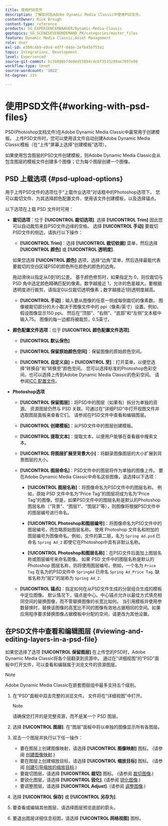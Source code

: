 ```yaml
---
title: 使用PSD文件
description: 了解如何在Adobe Dynamic Media Classic中使用PSD文件。
contentOwner: Rick Brough
content-type: reference
products: SG_EXPERIENCEMANAGER/Dynamic-Media-Classic
geptopics: SG_SCENESEVENONDEMAND_PK/categories/master_files
feature: Dynamic Media Classic,Asset Management
role: User
exl-id: e3b8c4b9-e9c4-4d7f-84de-2efb456755a1
topic: Integrations, Development
level: Experienced
source-git-commit: bc3b696bfde0ed55894cdcbf3533299ae7697e98
workflow-type: tm+mt
source-wordcount: '1022'
ht-degree: 21%

---
```


# 使用PSD文件{#working-with-psd-files}

<!--   USED TO BE AN OPTION UNDER COLOR PROFILE OPTIONS * **Convert To sRGB (default)**: Converts to sRGB (Standard Red Green Blue). sRGB is the recommended color space for displaying images on Web pages. -->

PSD(Photoshop文档文件)在Adobe Dynamic Media Classic中最常用于创建模板。 上传PSD文件时，您可以使用该文件自动创建Adobe Dynamic Media Classic模板（在“上传”屏幕上选择“创建模板”选项）。

如果使用包含图层的PSD文件创建模板，则Adobe Dynamic Media Classic会从包含图层的模板文件创建多个图像；它为每个图层创建一个图像。

## PSD 上载选项 {#psd-upload-options}

用于上传PSD文件的选项位于“上载作业选项”对话框中的Photoshop选项下。 您可以裁切文件、为其选择颜色配置文件、使用该文件创建模板，以及选择锚点。

以下选项在上载 PSD 文件时可用：

* **裁切选项**：位于 **[!UICONTROL 裁切选项]**. 选择 **[!UICONTROL Trim]** 因此您可以自动裁剪来自PSD文件边缘的空格。 选择 **[!UICONTROL 手动]** 要裁切PSD文件的侧边，请执行以下操作：

   * **[!UICONTROL Trim]**：选择 **[!UICONTROL 裁切依据]** 菜单，然后选择 **[!UICONTROL 颜色]** 或 **[!UICONTROL 透明度]**.

  如果您选择 **[!UICONTROL 颜色]** 选项，选择“边角”菜单，然后选择最能代表要裁切的空白区域PSD的颜色所在颜色的颜色的边角。

  拖动滑块以指定从0到1的公差。 基于颜色修剪时，如果指定为 0，则仅裁切与 PSD 角中选定颜色精确匹配的像素。数字越接近 1，允许的色差越大。要根据透明度进行裁剪，请指定0以仅裁切透明像素；数字越接近1则透明度越高。

   * **[!UICONTROL 手动]**：输入要从图像的任意一侧或每侧裁切的像素数。 图像被裁切部分的大小取决于图像文件中的 ppi（像素/英寸）设置。例如，假设图像显示150 ppi。 然后在“顶部”、“右侧”、“底部”和“左侧”文本框中输入75。 图像的每一边都将被裁剪，0.5英寸。

* **颜色配置文件选项**：位于 **[!UICONTROL 颜色配置文件选项]**.

   * **[!UICONTROL 默认保色]**

   * **[!UICONTROL 保留原始颜色空间]**：保留图像的原始颜色空间。

   * **[!UICONTROL 自定义自]** > **[!UICONTROL 至]**：打开菜单，以便您选择“转换自”和“转换至”颜色空间。 您可以选择标准的Photoshop色彩空间，也可以选择上传到Adobe Dynamic Media Classic的色彩空间。 请参阅[ICC 配置文件](/help/using/icc-profiles.md)。

* **Photoshop选项**

   * **[!UICONTROL 保留图层]**：将PSD中的图层（如果有）拆分为单独的资源。 资源图层仍然与 PSD 关联。可通过在“详细PSD”中打开视图文件并选取图层面板来查看它们。 请参阅在PSD文件中查看和编辑图层。

   * **[!UICONTROL 创建模板]**：从PSD文件中的图层创建模板。

   * **[!UICONTROL 提取文本]**：提取文本，以便用户能够在查看器中搜索文本。

   * **[!UICONTROL 将图层扩展至背景大小]**：将翻录图像图层的大小扩展到背景图层的大小。

   * **[!UICONTROL 图层命名]**：PSD文件中的图层将作为单独的图像上传。 要在Adobe Dynamic Media Classic中命名这些图像，请选择以下选项：

      * **[!UICONTROL 图层名称]**：将图像命名为PSD文件中的图层名称。 例如，原始 PSD 文件中名为“Price Tag”的图层将成为名为“Price Tag”的图像。但是，如果PSD文件中的图层名称是默认的Photoshop图层名称（“背景”、“图层1”、“图层2”等），则图像将根据PSD文件中的图层编号进行命名。 <!-- not their default layer names -->

      * **[!UICONTROL Photoshop和图层编号]**：将图像命名为PSD文件中的图层编号，而忽略原始图层名称。 使用 Photoshop 文件名和附加的图层编号为图像命名。例如，文件的第二层，名为 `Spring Ad.psd` 已命名 `Spring Ad_2` 即使它在Photoshop中具有非默认名称。

      * **[!UICONTROL Photoshop和图层名称]**：在PSD文件后面加上图层名称或图层编号来命名图像。 如果 PSD 文件中的图层名称是默认的 Photoshop 图层名称，则将使用图层编号。例如，一个名为 `Price Tag` 在名为的PSD文件中 `SpringAd` 已命名 `Spring Ad_Price Tag`. 缺省名称为“层2”的层称为 `Spring Ad_2`.

   * **[!UICONTROL 锚点]**：指定如何在从PSD文件生成的分层组合生成的模板中定位图像。 默认情况下，锚点是中心。中心锚点允许以最佳方式填充相同空间的替换图像，而不管替换图像的长宽比如何。 当引用模板并使用参数替换时，替换该图像的高宽比不同的图像有效地占据相同的空间。如果应用程序要求替换图像占据模板中分配的空间，请更改为其他设置。

## 在PSD文件中查看和编辑图层 {#viewing-and-editing-layers-in-a-psd-file}

如果您选择了选项 **[!UICONTROL 保留图层]** 在上传您的PSD时，Adobe Dynamic Media Classic将各个层翻录到资源中。 通过在“详细视图”的“PSD”面板中打开文件，可以查看和编辑属于浏览文件的资源图层。

>[!NOTE]
>
>Adobe Dynamic Media Classic在嵌套图层组中最多支持五个级别。

1. 在“PSD”面板中双击完整的浏览文件。 文件将在“详细视图”中打开。

   >[!NOTE]
   >
   >请确保您打开的是完整资源，而不是某一个 PSD 图层。

1. 选择 **[!UICONTROL 图层]**. 在“图层”面板中将以单独的图像显示所有各图层。
1. 双击一个图层并执行以下任一操作：

   * 要在图层上创建图像映射，请选择 **[!UICONTROL 图像映射]** 图标。 (请参阅 [创建图像映射](creating-image-maps.md#creating_image_maps).)
   * 要在图层上创建缩放目标，请选择 **[!UICONTROL 缩放目标]** 图标。 (请参阅 [创建引导缩放的缩放目标](creating-zoom-targets-guided-zoom.md#creating_zoom_targets_for_guided_zoom).)
   * 要裁切图层，请选择 **[!UICONTROL 裁切]** 图标。 (请参阅 [裁切图像](cropping-image.md#cropping_an_image).)
   * 要锐化图层，请选择 **[!UICONTROL 锐化]**. (请参阅 [锐化图像](sharpening-image.md#sharpening_an_image).)
   * 要调整图层，请选择 **[!UICONTROL Adjust]**. (请参阅 [调整图像](adjusting-image.md#adjusting_an_image).)

1. 选择 **[!UICONTROL 保存]** 或 **[!UICONTROL 另存为]**.
1. 要查看或编辑其他图层，请选择图层预览底部的箭头。
1. 要退出图层详细信息视图，请选择 **[!UICONTROL 网格视图]** 图标。

